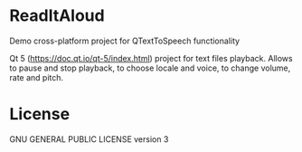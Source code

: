 # ReadItAloud
Demo cross-platform project for QTextToSpeech functionality

Qt 5 (https://doc.qt.io/qt-5/index.html) project for text files playback. Allows to pause and stop playback, to choose locale and voice, to change volume, rate and pitch.


# License

GNU GENERAL PUBLIC LICENSE version 3